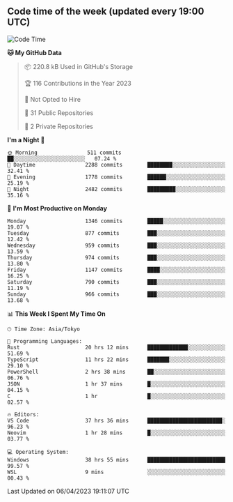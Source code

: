 ## Code time of the week (updated every 19:00 UTC)

<!--START_SECTION:waka-->
![Code Time](http://img.shields.io/badge/Code%20Time-1%2C735%20hrs%2043%20mins-blue)

**🐱 My GitHub Data** 

> 📦 220.8 kB Used in GitHub's Storage 
 > 
> 🏆 116 Contributions in the Year 2023
 > 
> 🚫 Not Opted to Hire
 > 
> 📜 31 Public Repositories 
 > 
> 🔑 2 Private Repositories 
 > 
**I'm a Night 🦉** 

```text
🌞 Morning                511 commits         ██░░░░░░░░░░░░░░░░░░░░░░░   07.24 % 
🌆 Daytime                2288 commits        ████████░░░░░░░░░░░░░░░░░   32.41 % 
🌃 Evening                1778 commits        ██████░░░░░░░░░░░░░░░░░░░   25.19 % 
🌙 Night                  2482 commits        █████████░░░░░░░░░░░░░░░░   35.16 % 
```
📅 **I'm Most Productive on Monday** 

```text
Monday                   1346 commits        █████░░░░░░░░░░░░░░░░░░░░   19.07 % 
Tuesday                  877 commits         ███░░░░░░░░░░░░░░░░░░░░░░   12.42 % 
Wednesday                959 commits         ███░░░░░░░░░░░░░░░░░░░░░░   13.59 % 
Thursday                 974 commits         ███░░░░░░░░░░░░░░░░░░░░░░   13.80 % 
Friday                   1147 commits        ████░░░░░░░░░░░░░░░░░░░░░   16.25 % 
Saturday                 790 commits         ███░░░░░░░░░░░░░░░░░░░░░░   11.19 % 
Sunday                   966 commits         ███░░░░░░░░░░░░░░░░░░░░░░   13.68 % 
```


📊 **This Week I Spent My Time On** 

```text
🕑︎ Time Zone: Asia/Tokyo

💬 Programming Languages: 
Rust                     20 hrs 12 mins      █████████████░░░░░░░░░░░░   51.69 % 
TypeScript               11 hrs 22 mins      ███████░░░░░░░░░░░░░░░░░░   29.10 % 
PowerShell               2 hrs 38 mins       ██░░░░░░░░░░░░░░░░░░░░░░░   06.76 % 
JSON                     1 hr 37 mins        █░░░░░░░░░░░░░░░░░░░░░░░░   04.15 % 
C                        1 hr                █░░░░░░░░░░░░░░░░░░░░░░░░   02.57 % 

🔥 Editors: 
VS Code                  37 hrs 36 mins      ████████████████████████░   96.23 % 
Neovim                   1 hr 28 mins        █░░░░░░░░░░░░░░░░░░░░░░░░   03.77 % 

💻 Operating System: 
Windows                  38 hrs 55 mins      █████████████████████████   99.57 % 
WSL                      9 mins              ░░░░░░░░░░░░░░░░░░░░░░░░░   00.43 % 
```


 Last Updated on 06/04/2023 19:11:07 UTC
<!--END_SECTION:waka-->